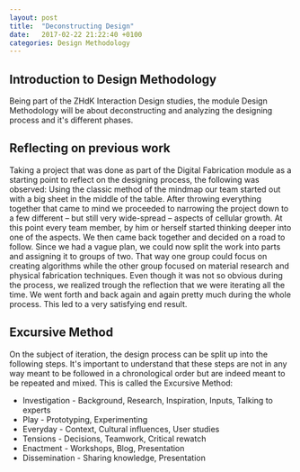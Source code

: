 ```yaml
---
layout: post
title:  "Deconstructing Design"
date:   2017-02-22 21:22:40 +0100
categories: Design Methodology
---
```

## Introduction to Design Methodology ##
Being part of the ZHdK Interaction Design studies, the module Design Methodology will be about deconstructing and analyzing the designing process and it's different phases.

## Reflecting on previous work ##
Taking a project that was done as part of the Digital Fabrication module as a starting point to reflect on the designing process, the following was observed:
Using the classic method of the mindmap our team started out with a big sheet in the middle of the table. After throwing everything together that came to mind we proceeded to narrowing the project down to a few different – but still very wide-spread – aspects of cellular growth.
At this point every team member, by him or herself started thinking deeper into one of the aspects. We then came back together and decided on a road to follow.
Since we had a vague plan, we could now split the work into parts and assigning it to groups of two. That way one group could focus on creating algorithms while the other group focused on material research and physical fabrication techniques.
Even though it was not so obvious during the process, we realized trough the reflection that we were iterating all the time. We went forth and back again and again pretty much during the whole process. This led to a very satisfying end result.

## Excursive Method ##
On the subject of iteration, the design process can be split up into the following steps. It's important to understand that these steps are not in any way meant to be followed in a chronological order but are indeed meant to be repeated and mixed. This is called the Excursive Method:

- Investigation - Background, Research, Inspiration, Inputs, Talking to experts
- Play - Prototyping, Experimenting
- Everyday - Context, Cultural influences, User studies
- Tensions - Decisions, Teamwork, Critical rewatch
- Enactment - Workshops, Blog, Presentation
- Dissemination - Sharing knowledge, Presentation
